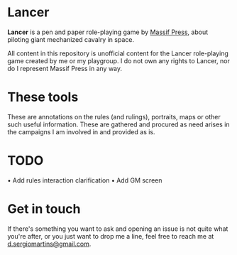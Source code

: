# Lancer

**Lancer** is a pen and paper role-playing game by [Massif Press](https://massif-press.itch.io), about piloting giant mechanized cavalry in space.

All content in this repository is unofficial content for the Lancer role-playing game created by me or my playgroup. I do not own any rights to Lancer, nor do I represent Massif Press in any way.


# These tools

These are annotations on the rules (and rulings), portraits, maps or other such useful information. These are gathered and procured as need arises in the campaigns I am involved in and provided as is.


# TODO

• Add rules interaction clarification
• Add GM screen


# Get in touch

If there's something you want to ask and opening an issue is not quite what you're after, or you just want to drop me a line, feel free to reach me at [d.sergiomartins@gmail.com](@d.sergiomartins@gmail.com).
